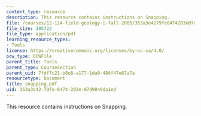 ```yaml
---
content_type: resource
description: This resource contains instructions on Snapping.
file: /courses/12-114-field-geology-i-fall-2005/353a3e4279fe6474203e07d9849da1ed_snapping.pdf
file_size: 385722
file_type: application/pdf
learning_resource_types:
- Tools
license: https://creativecommons.org/licenses/by-nc-sa/4.0/
ocw_type: OCWFile
parent_title: Tools
parent_type: CourseSection
parent_uid: 7fdf7c21-b8e8-a177-1da0-484f47e67a7a
resourcetype: Document
title: snapping.pdf
uid: 353a3e42-79fe-6474-203e-07d9849da1ed
---
```

This resource contains instructions on Snapping.